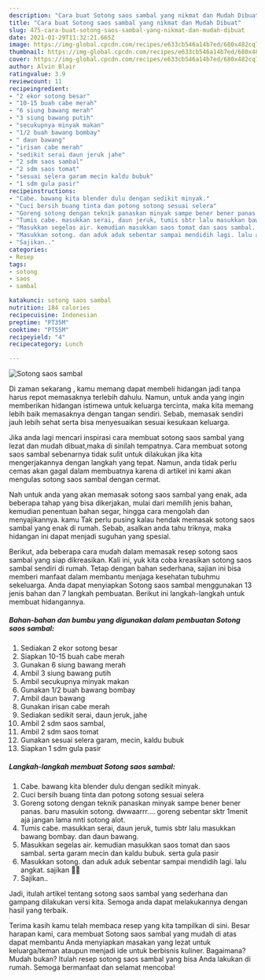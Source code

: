 ```yaml
---
description: "Cara buat Sotong saos sambal yang nikmat dan Mudah Dibuat"
title: "Cara buat Sotong saos sambal yang nikmat dan Mudah Dibuat"
slug: 475-cara-buat-sotong-saos-sambal-yang-nikmat-dan-mudah-dibuat
date: 2021-01-29T11:32:21.665Z
image: https://img-global.cpcdn.com/recipes/e633cb546a14b7ed/680x482cq70/sotong-saos-sambal-foto-resep-utama.jpg
thumbnail: https://img-global.cpcdn.com/recipes/e633cb546a14b7ed/680x482cq70/sotong-saos-sambal-foto-resep-utama.jpg
cover: https://img-global.cpcdn.com/recipes/e633cb546a14b7ed/680x482cq70/sotong-saos-sambal-foto-resep-utama.jpg
author: Alvin Blair
ratingvalue: 3.9
reviewcount: 11
recipeingredient:
- "2 ekor sotong besar"
- "10-15 buah cabe merah"
- "6 siung bawang merah"
- "3 siung bawang putih"
- "secukupnya minyak makan"
- "1/2 buah bawang bombay"
- " daun bawang"
- "irisan cabe merah"
- "sedikit serai daun jeruk jahe"
- "2 sdm saos sambal"
- "2 sdm saos tomat"
- "sesuai selera garam mecin kaldu bubuk"
- "1 sdm gula pasir"
recipeinstructions:
- "Cabe. bawang kita blender dulu dengan sedikit minyak."
- "Cuci bersih buang tinta dan potong sotong sesuai selera"
- "Goreng sotong dengan teknik panaskan minyak sampe bener bener panas. baru masukin sotong. dwwaarrr.... goreng sebentar sktr 1menit aja jangan lama nnti sotong alot."
- "Tumis cabe. masukkan serai, daun jeruk, tumis sbtr lalu masukkan bawang bombay. dan daun bawang."
- "Masukkan segelas air. kemudian masukkan saos tomat dan saos sambal. serta garam mecin dan kaldu bubuk. serta gula pasir"
- "Masukkan sotong. dan aduk aduk sebentar sampai mendidih lagi. lalu angkat. sajikan 🥰🥰"
- "Sajikan.."
categories:
- Resep
tags:
- sotong
- saos
- sambal

katakunci: sotong saos sambal 
nutrition: 184 calories
recipecuisine: Indonesian
preptime: "PT35M"
cooktime: "PT55M"
recipeyield: "4"
recipecategory: Lunch

---
```



![Sotong saos sambal](https://img-global.cpcdn.com/recipes/e633cb546a14b7ed/680x482cq70/sotong-saos-sambal-foto-resep-utama.jpg)

Di zaman  sekarang , kamu memang dapat membeli hidangan jadi tanpa harus repot memasaknya terlebih dahulu. Namun, untuk anda yang ingin memberikan hidangan istimewa untuk keluarga tercinta, maka kita memang lebih baik memasaknya dengan tangan sendiri. Sebab, memasak sendiri jauh lebih sehat serta bisa menyesuaikan sesuai kesukaan keluarga.

Jika anda lagi mencari inspirasi cara membuat sotong saos sambal yang lezat dan mudah dibuat,maka di sinilah tempatnya. Cara membuat sotong saos sambal  sebenarnya tidak sulit untuk dilakukan jika kita mengerjakannya dengan langkah yang tepat. Namun, anda tidak perlu cemas akan gagal dalam membuatnya 
karena di artikel ini kami akan mengulas sotong saos sambal dengan cermat.  



Nah untuk anda yang akan memasak sotong saos sambal yang enak, ada beberapa tahap yang bisa dikerjakan, mulai dari memilih jenis bahan, kemudian penentuan bahan segar, hingga cara mengolah dan menyajikannya. kamu Tak perlu pusing kalau hendak memasak sotong saos sambal yang enak di rumah. Sebab, asalkan anda  tahu triknya, maka hidangan ini dapat menjadi suguhan yang spesial.

Berikut, ada beberapa cara mudah dalam memasak resep sotong saos sambal yang siap dikreasikan. Kali ini, yuk kita coba kreasikan sotong saos sambal sendiri di rumah. Tetap dengan bahan sederhana, sajian ini bisa memberi manfaat dalam membantu menjaga kesehatan tubuhmu sekeluarga. Anda dapat menyiapkan Sotong saos sambal menggunakan 13 jenis bahan dan 7 langkah pembuatan. Berikut ini langkah-langkah untuk membuat hidangannya.

<!--inarticleads1-->

##### Bahan-bahan dan bumbu yang digunakan dalam pembuatan Sotong saos sambal:

1. Sediakan 2 ekor sotong besar
1. Siapkan 10-15 buah cabe merah
1. Gunakan 6 siung bawang merah
1. Ambil 3 siung bawang putih
1. Ambil secukupnya minyak makan
1. Gunakan 1/2 buah bawang bombay
1. Ambil  daun bawang
1. Gunakan irisan cabe merah
1. Sediakan sedikit serai, daun jeruk, jahe
1. Ambil 2 sdm saos sambal,
1. Ambil 2 sdm saos tomat
1. Gunakan sesuai selera garam, mecin, kaldu bubuk
1. Siapkan 1 sdm gula pasir




<!--inarticleads2-->

##### Langkah-langkah membuat Sotong saos sambal:

1. Cabe. bawang kita blender dulu dengan sedikit minyak.
1. Cuci bersih buang tinta dan potong sotong sesuai selera
1. Goreng sotong dengan teknik panaskan minyak sampe bener bener panas. baru masukin sotong. dwwaarrr.... goreng sebentar sktr 1menit aja jangan lama nnti sotong alot.
1. Tumis cabe. masukkan serai, daun jeruk, tumis sbtr lalu masukkan bawang bombay. dan daun bawang.
1. Masukkan segelas air. kemudian masukkan saos tomat dan saos sambal. serta garam mecin dan kaldu bubuk. serta gula pasir
1. Masukkan sotong. dan aduk aduk sebentar sampai mendidih lagi. lalu angkat. sajikan 🥰🥰
1. Sajikan..




Jadi, itulah artikel tentang  sotong saos sambal  yang sederhana dan gampang dilakukan versi kita. Semoga anda dapat melakukannya dengan hasil yang terbaik. 

Terima kasih kamu telah membaca resep yang kita tampilkan di sini. Besar harapan kami, cara membuat  Sotong saos sambal yang mudah di atas dapat membantu Anda menyiapkan masakan yang lezat untuk keluarga/teman ataupun menjadi ide untuk berbisnis kuliner. Bagaimana? Mudah bukan? Itulah resep sotong saos sambal yang bisa Anda lakukan di rumah. Semoga bermanfaat dan selamat mencoba!

